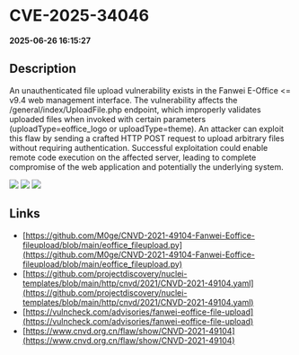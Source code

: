 # CVE-2025-34046

**2025-06-26 16:15:27**

## Description
An unauthenticated file upload vulnerability exists in the Fanwei E-Office <= v9.4 web management interface. The vulnerability affects the /general/index/UploadFile.php endpoint, which improperly validates uploaded files when invoked with certain parameters (uploadType=eoffice_logo or uploadType=theme). An attacker can exploit this flaw by sending a crafted HTTP POST request to upload arbitrary files without requiring authentication. Successful exploitation could enable remote code execution on the affected server, leading to complete compromise of the web application and potentially the underlying system.

![](https://img.shields.io/static/v1?label=Score&message=10.0&color=red)
![](https://img.shields.io/static/v1?label=Severity&message=CRITICAL&color=red)
![](https://img.shields.io/static/v1?label=CWE&message=RCE&color=green)

## Links
- [https://github.com/M0ge/CNVD-2021-49104-Fanwei-Eoffice-fileupload/blob/main/eoffice_fileupload.py](https://github.com/M0ge/CNVD-2021-49104-Fanwei-Eoffice-fileupload/blob/main/eoffice_fileupload.py)
- [https://github.com/projectdiscovery/nuclei-templates/blob/main/http/cnvd/2021/CNVD-2021-49104.yaml](https://github.com/projectdiscovery/nuclei-templates/blob/main/http/cnvd/2021/CNVD-2021-49104.yaml)
- [https://vulncheck.com/advisories/fanwei-eoffice-file-upload](https://vulncheck.com/advisories/fanwei-eoffice-file-upload)
- [https://www.cnvd.org.cn/flaw/show/CNVD-2021-49104](https://www.cnvd.org.cn/flaw/show/CNVD-2021-49104)
